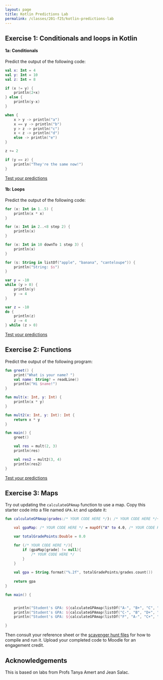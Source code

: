 ```yaml
---
layout: page
title: Kotlin Predictions Lab
permalink: /classes/201-f25/kotlin-predictions-lab
---
```


## Exercise 1: Conditionals and loops in Kotlin

#### 1a: Conditionals

Predict the output of the following code:

```kotlin
val x: Int = 4
val y: Int = 10
val z: Int = 8

if (x != y) {
    println(2+x)
} else {
    println(y-x)
}

when {
    x > y -> println("a")
    x == y -> println("b")
    y > z -> println("c")
    x < z -> println("d")
    else -> println("e")
}

z += 2

if (y == z) {
    println("They're the same now!")
}

```

[Test your predictions](https://play.kotlinlang.org/)

#### 1b: Loops

Predict the output of the following code: 

```kotlin
for (x: Int in 1..5) {
    println(x * x)
}

for (x: Int in 2..<8 step 2) {
    println(x)
}

for (x: Int in 10 downTo 1 step 3) {
    println(x)
}

for (s: String in listOf("apple", "banana", "canteloupe")) {
    println("String: $s")
}

var y = -10
while (y > 0) {
    println(y)
    y -= 4
}

var z = -10
do {
    println(z)
    z -= 4
} while (z > 0)
```

[Test your predictions](https://play.kotlinlang.org/)

## Exercise 2: Functions

Predict the output of the following program:

```kotlin
fun greet() {
    print("What is your name? ")
    val name: String? = readLine()
    println("Hi $name!")
}

fun mult(x: Int, y: Int) {
    println(x * y)
}

fun mult2(x: Int, y: Int): Int {
    return x * y
}

fun main() {
    greet()

    val res = mult(2, 3)
    println(res)

    val res2 = mult2(3, 4)
    println(res2)
}
```

[Test your predictions](https://play.kotlinlang.org/)

## Exercise 3: Maps

Try out updating the `calculateGPAmap` function to use a map. Copy this starter code into a file named `GPA.kt` and update it:

```kotlin
fun calculateGPAmap(grades:/* YOUR CODE HERE */): /* YOUR CODE HERE */{

    val gpaMap: /* YOUR CODE HERE */ = mapOf("A" to 4.0, /* YOUR CODE HERE */)

    var totalGradePoints:Double = 0.0

    for (/* YOUR CODE HERE */){
        if (gpaMap[grade] != null){
            /* YOUR CODE HERE */
        }
    }
    
    val gpa = String.format("%.2f", totalGradePoints/grades.count())
    
    return gpa
}

fun main() {


    println("Student's GPA: ${calculateGPAmap(listOf("A-", "B+", "C", "A"))}")
    println("Student's GPA: ${calculateGPAmap(listOf("C-", "B", "D+", "A-"))}")
	println("Student's GPA: ${calculateGPAmap(listOf("F", "A-", "C+", "B-"))}")

}
```

Then consult your reference sheet or the [scavenger hunt files](kotlin-lab) for how to compile and run it. Upload your completed code to Moodle for an engagement credit.

## Acknowledgements
This is based on labs from Profs Tanya Amert and Jean Salac.